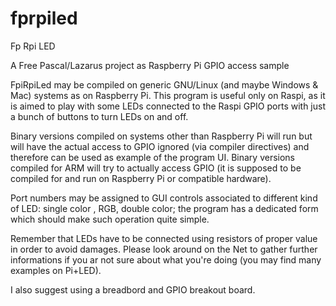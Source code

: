 # fprpiled
Fp Rpi LED

A Free Pascal/Lazarus project as Raspberry Pi GPIO access sample

FpiRpiLed may be compiled on generic GNU/Linux (and maybe Windows & Mac) systems as on Raspberry Pi. This program is useful only on Raspi, as it is aimed to play with some LEDs connected to the Raspi GPIO ports with just a bunch of buttons to turn LEDs on and off.

Binary versions compiled on systems other than Raspberry Pi will run but will have the actual access to GPIO ignored (via compiler directives) and therefore can be used as example of the program UI. Binary versions compiled for ARM will try to actually access GPIO (it is supposed to be compiled for and run on Raspberry Pi or compatible hardware).

Port numbers may be assigned to GUI controls associated to different kind of LED: single color , RGB, double color; the program has a dedicated form which should make such operation quite simple.

Remember that LEDs have to be connected using resistors of proper value in order to avoid damages. Please look around on the Net to gather further informations if you ar not sure about what you're doing (you may find many examples on Pi+LED).

I also suggest using a breadbord and GPIO breakout board.
